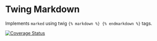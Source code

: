# Twing Markdown

Implements `marked` using twig `{% markdown %} {% endmarkdown %}` tags.

[![Coverage Status](https://coveralls.io/repos/github/nedkelly/twing-markdown/badge.svg?branch=master)](https://coveralls.io/github/nedkelly/twing-markdown?branch=master)